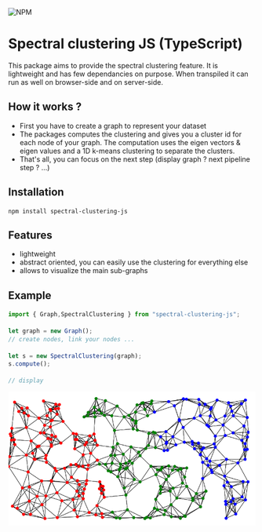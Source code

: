 ![NPM](https://img.shields.io/npm/l/spectral-clustering-js)

# Spectral clustering JS (TypeScript)

This package aims to provide the spectral clustering feature. 
It is lightweight and has few dependancies on purpose. When transpiled it can run as well on browser-side and on server-side. 

## How it works ?

* First you have to create a graph to represent your dataset
* The packages computes the clustering and gives you a cluster id for each node of your graph. The computation uses the eigen vectors & eigen values and a 1D k-means clustering to separate the clusters. 
* That's all, you can focus on the next step (display graph ? next pipeline step ? ...)

## Installation
```
npm install spectral-clustering-js
```

## Features
* lightweight
* abstract oriented, you can easily use the clustering for everything else
* allows to visualize the main sub-graphs

## Example

```javascript
import { Graph,SpectralClustering } from "spectral-clustering-js";

let graph = new Graph();
// create nodes, link your nodes ...

let s = new SpectralClustering(graph);
s.compute();

// display


```

![Output](https://github.com/khayyam90/spectral-clustering-js/blob/master/examples/output.png)
